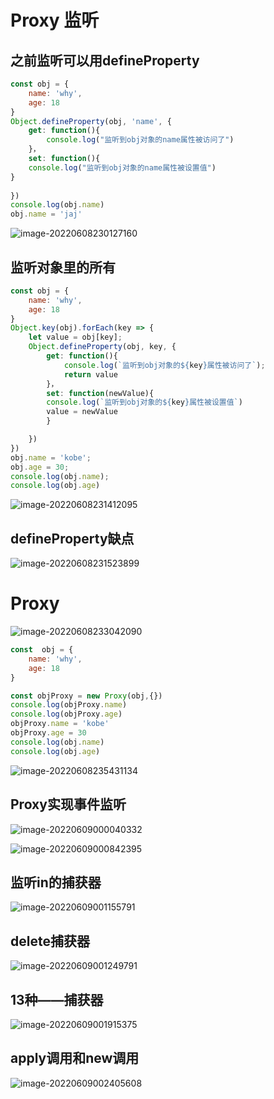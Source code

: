 # Proxy  监听

## 之前监听可以用defineProperty

~~~js
const obj = {
    name: 'why',
    age: 18
}
Object.defineProperty(obj, 'name', {
    get: function(){
        console.log("监听到obj对象的name属性被访问了")
    }，
    set: function(){
    console.log("监听到obj对象的name属性被设置值")
}
    
})
console.log(obj.name)
obj.name = 'jaj'
~~~

![image-20220608230127160](C:\Users\root\AppData\Roaming\Typora\typora-user-images\image-20220608230127160.png)

## 监听对象里的所有

~~~js
const obj = {
    name: 'why',
    age: 18
}
Object.key(obj).forEach(key => {
    let value = obj[key];
    Object.defineProperty(obj, key, {
        get: function(){
            console.log(`监听到obj对象的${key}属性被访问了`);
            return value
        }，
        set: function(newValue){
        console.log(`监听到obj对象的${key}属性被设置值`)
        value = newValue
    	}

    })
})
obj.name = 'kobe';
obj.age = 30;
console.log(obj.name);
console.log(obj.age)

~~~

![image-20220608231412095](C:\Users\root\AppData\Roaming\Typora\typora-user-images\image-20220608231412095.png)

## defineProperty缺点

![image-20220608231523899](C:\Users\root\AppData\Roaming\Typora\typora-user-images\image-20220608231523899.png)









# Proxy

![image-20220608233042090](C:\Users\root\AppData\Roaming\Typora\typora-user-images\image-20220608233042090.png)

~~~js
const  obj = {
    name: 'why',
    age: 18
}

const objProxy = new Proxy(obj,{})
console.log(objProxy.name)
console.log(objProxy.age)
objProxy.name = 'kobe'
objProxy.age = 30
console.log(obj.name)
console.log(obj.age)
~~~

![image-20220608235431134](C:\Users\root\AppData\Roaming\Typora\typora-user-images\image-20220608235431134.png)

## Proxy实现事件监听

![image-20220609000040332](C:\Users\root\AppData\Roaming\Typora\typora-user-images\image-20220609000040332.png)





![image-20220609000842395](C:\Users\root\AppData\Roaming\Typora\typora-user-images\image-20220609000842395.png)





## 监听in的捕获器

![image-20220609001155791](C:\Users\root\AppData\Roaming\Typora\typora-user-images\image-20220609001155791.png)



## delete捕获器

![image-20220609001249791](C:\Users\root\AppData\Roaming\Typora\typora-user-images\image-20220609001249791.png)





## 13种——捕获器

![image-20220609001915375](C:\Users\root\AppData\Roaming\Typora\typora-user-images\image-20220609001915375.png)





## apply调用和new调用

![image-20220609002405608](C:\Users\root\AppData\Roaming\Typora\typora-user-images\image-20220609002405608.png)

